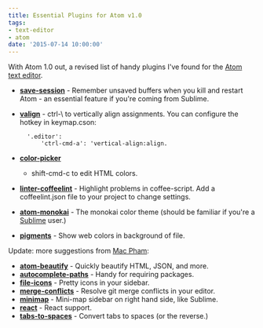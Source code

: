 ```yaml
---
title: Essential Plugins for Atom v1.0
tags:
- text-editor
- atom
date: '2015-07-14 10:00:00'
---
```

With Atom 1.0 out, a revised list of handy plugins I've found for the [Atom text editor](https://atom.io/).

<!--more-->

* **[save-session](https://atom.io/packages/save-session)** - Remember unsaved buffers when you kill and restart Atom - an essential feature if you're coming from Sublime.
* **[valign](https://atom.io/packages/valign)** - ctrl-\ to vertically align assignments.
You can configure the hotkey in keymap.cson:

        '.editor':
            'ctrl-cmd-a': 'vertical-align:align.

* **[color-picker](https://atom.io/packages/color-picker)**
  - shift-cmd-c to edit HTML colors.
* **[linter-coffeelint](https://atom.io/packages/linter-coffeelint)** -
  Highlight problems in coffee-script.  Add a coffeelint.json file to your project to change settings.
* **[atom-monokai](https://atom.io/packages/atom-monokai)** - The monokai color theme (should be familiar if you're a [Sublime](http://www.sublimetext.com/) user.)
* **[pigments](https://atom.io/packages/pigments)** - Show web colors in background of file.

Update: more suggestions from [Mac Pham](https://github.com/macpham):

* **[atom-beautify](https://atom.io/packages/atom-beautify)** - Quickly beautify HTML, JSON, and more.
* **[autocomplete-paths](https://atom.io/packages/autocomplete-paths)** - Handy for requiring packages.
* **[file-icons](https://atom.io/packages/file-icons)** - Pretty icons in your sidebar.
* **[merge-conflicts](https://atom.io/packages/merge-conflicts)** - Resolve git merge conflicts in your editor.
* **[minimap](https://atom.io/packages/minimap)** - Mini-map sidebar on right hand side, like Sublime.
* **[react](https://atom.io/packages/react)** - React support.
* **[tabs-to-spaces](https://atom.io/packages/tabs-to-spaces)** - Convert tabs to spaces (or the reverse.)
